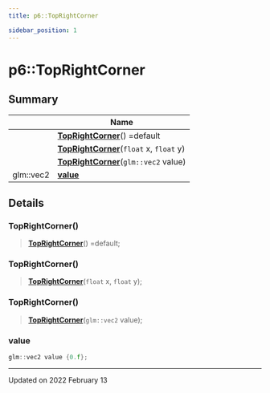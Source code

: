 ```yaml
---
title: p6::TopRightCorner

sidebar_position: 1
---
```


# p6::TopRightCorner







## Summary

|                | Name           |
| -------------- | -------------- |
| | **[TopRightCorner](/reference/Types/top_right_corner#toprightcorner)**() =default |
| | **[TopRightCorner](/reference/Types/top_right_corner#toprightcorner)**(`float` x, `float` y) |
| | **[TopRightCorner](/reference/Types/top_right_corner#toprightcorner)**(`glm::vec2` value) |
| glm::vec2 | **[value](/reference/Types/top_right_corner#value)**  |

## Details


### TopRightCorner()

> **[TopRightCorner](/reference/Types/top_right_corner#toprightcorner)**() =default;



### TopRightCorner()

> **[TopRightCorner](/reference/Types/top_right_corner#toprightcorner)**(`float` x, `float` y);



### TopRightCorner()

> **[TopRightCorner](/reference/Types/top_right_corner#toprightcorner)**(`glm::vec2` value);





### value

```cpp
glm::vec2 value {0.f};
```


-------------------------------

Updated on 2022 February 13